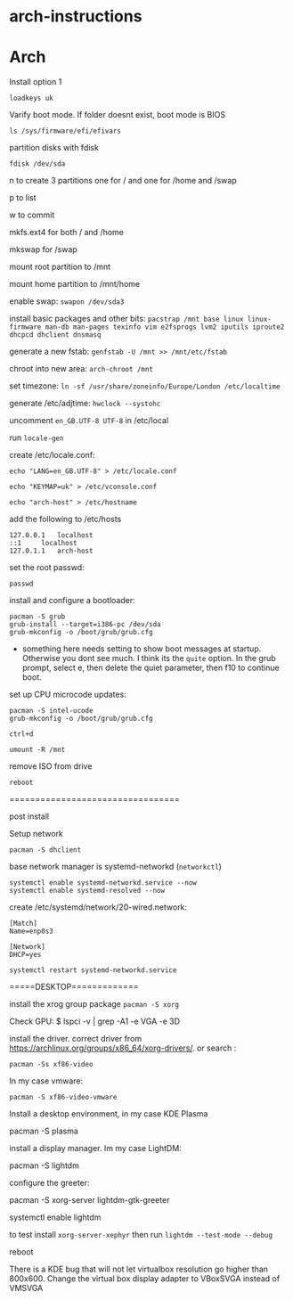 # arch-instructions

Arch
==================

Install option 1

`loadkeys uk`

Varify boot mode. If folder doesnt exist, boot mode is BIOS

`ls /sys/firmware/efi/efivars`

partition disks with fdisk

`fdisk /dev/sda`

n to create 3 partitions one for / and one for /home and /swap

p to list

w to commit

mkfs.ext4 for both / and /home

mkswap for /swap

mount root partition to /mnt

mount home partition to /mnt/home

enable swap: `swapon /dev/sda3`

install basic packages and other bits:
`pacstrap /mnt base linux linux-firmware man-db man-pages texinfo vim e2fsprogs lvm2 iputils iproute2 dhcpcd dhclient dnsmasq`

generate a new fstab:
`genfstab -U /mnt >> /mnt/etc/fstab`

chroot into new area: `arch-chroot /mnt`

set timezone:
`ln -sf /usr/share/zoneinfo/Europe/London /etc/localtime`

generate /etc/adjtime: `hwclock --systohc`

uncomment `en_GB.UTF-8 UTF-8` in /etc/local

run `locale-gen`

create /etc/locale.conf:

`echo "LANG=en_GB.UTF-8" > /etc/locale.conf`

`echo "KEYMAP=uk" > /etc/vconsole.conf`

`echo "arch-host" > /etc/hostname`

add the following to /etc/hosts
```
127.0.0.1	localhost
::1		localhost
127.0.1.1	arch-host
```

set the root passwd:

`passwd`

install and configure a bootloader:
```
pacman -S grub
grub-install --target=i386-pc /dev/sda
grub-mkconfig -o /boot/grub/grub.cfg
```

* something here needs setting to show boot messages at startup. Otherwise you dont see much. I think its the `quite` option. In the grub prompt, select e, then delete the quiet parameter, then f10 to continue boot.

set up CPU microcode updates:
```
pacman -S intel-ucode
grub-mkconfig -o /boot/grub/grub.cfg
```

`ctrl+d`

`umount -R /mnt`

remove ISO from drive

`reboot`

=================================

post install 

Setup network

`pacman -S dhclient`

base network manager is systemd-networkd (`networkctl`)

```
systemctl enable systemd-networkd.service --now
systemctl enable systemd-resolved --now
```

create /etc/systemd/network/20-wired.network:

```
[Match]
Name=enp0s3

[Network]
DHCP=yes
```

`systemctl restart systemd-networkd.service`

=====DESKTOP=============

install the xrog group package
`pacman -S xorg`

Check GPU:
$ lspci -v | grep -A1 -e VGA -e 3D

install the driver. correct driver from https://archlinux.org/groups/x86_64/xorg-drivers/. or search :

`pacman -Ss xf86-video`

In my case vmware:

`pacman -S xf86-video-vmware`

Install a desktop environment, in my case KDE Plasma

pacman -S plasma

install a display manager. Im my case LightDM:

pacman -S lightdm

configure the greeter:

pacman -S xorg-server lightdm-gtk-greeter

systemctl enable lightdm

to test install `xorg-server-xephyr` then run `lightdm --test-mode --debug`

reboot

There is a KDE bug that will not let virtualbox resolution go higher than 800x600. Change the virtual box display adapter to VBoxSVGA instead of VMSVGA

